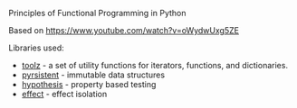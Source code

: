 Principles of Functional Programming in Python

Based on https://www.youtube.com/watch?v=oWydwUxg5ZE

Libraries used:
- [toolz](https://toolz.readthedocs.io/en/latest/) - a set of utility functions for iterators, functions, and dictionaries.
- [pyrsistent](https://pyrsistent.readthedocs.io/en/v0.20.0/) - immutable data structures
- [hypothesis](https://hypothesis.works) -  property based testing
- [effect](https://effect.readthedocs.io/en/latest/) - effect isolation

